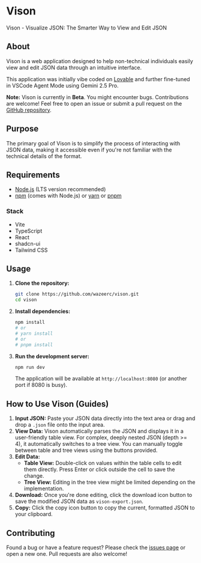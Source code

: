 # Vison

Vison - Visualize JSON: The Smarter Way to View and Edit JSON

## About

Vison is a web application designed to help non-technical individuals easily view and edit JSON data through an intuitive interface.

This application was initially vibe coded on [Lovable](https://lovable.dev/) and further fine-tuned in VSCode Agent Mode using Gemini 2.5 Pro.

**Note:** Vison is currently in **Beta**. You might encounter bugs. Contributions are welcome! Feel free to open an issue or submit a pull request on the [GitHub repository](https://github.com/wazeerc/vison).

## Purpose

The primary goal of Vison is to simplify the process of interacting with JSON data, making it accessible even if you're not familiar with the technical details of the format.

## Requirements

- [Node.js](https://nodejs.org/) (LTS version recommended)
- [npm](https://www.npmjs.com/) (comes with Node.js) or [yarn](https://yarnpkg.com/) or [pnpm](https://pnpm.io/)

### Stack

- Vite
- TypeScript
- React
- shadcn-ui
- Tailwind CSS

## Usage

1. **Clone the repository:**

    ```bash
    git clone https://github.com/wazeerc/vison.git
    cd vison
    ```

2. **Install dependencies:**

    ```bash
    npm install
    # or
    # yarn install
    # or
    # pnpm install
    ```

3. **Run the development server:**

    ```bash
    npm run dev
    ```

    The application will be available at `http://localhost:8080` (or another port if 8080 is busy).

## How to Use Vison (Guides)

1. **Input JSON:** Paste your JSON data directly into the text area or drag and drop a `.json` file onto the input area.
2. **View Data:** Vison automatically parses the JSON and displays it in a user-friendly table view. For complex, deeply nested JSON (depth >= 4), it automatically switches to a tree view. You can manually toggle between table and tree views using the buttons provided.
3. **Edit Data:**
    - **Table View:** Double-click on values within the table cells to edit them directly. Press Enter or click outside the cell to save the change.
    - **Tree View:** Editing in the tree view might be limited depending on the implementation.
4. **Download:** Once you're done editing, click the download icon button to save the modified JSON data as `vison-export.json`.
5. **Copy:** Click the copy icon button to copy the current, formatted JSON to your clipboard.

## Contributing

Found a bug or have a feature request? Please check the [issues page](https://github.com/wazeerc/vison/issues) or open a new one. Pull requests are also welcome!
